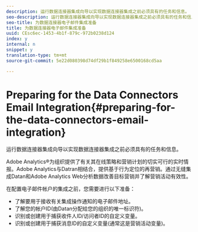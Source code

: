 ```yaml
---
description: 运行数据连接器集成向导以实现数据连接器集成之前必须具有的任务和信息。
seo-description: 运行数据连接器集成向导以实现数据连接器集成之前必须具有的任务和信息。
seo-title: 为数据连接器电子邮件集成准备
title: 为数据连接器电子邮件集成准备
uuid: CEsc6ec-1453-4b1f-879c-972b0238d124
index: y
internal: n
snippet: y
translation-type: tm+mt
source-git-commit: 5e22d080398d74df29b1f849258e6500168cd5aa

---
```



# Preparing for the Data Connectors Email Integration{#preparing-for-the-data-connectors-email-integration}

运行数据连接器集成向导以实现数据连接器集成之前必须具有的任务和信息。

Adobe Analytics®为组织提供了有关其在线策略和营销计划的切实可行的实时情报。Adobe Analytics与Datran相结合，提供基于行为定位的再营销。通过无缝集成Datan和Adobe Analytics Web分析数据改善目标营销并了解营销活动有效性。

在配置电子邮件帐户的集成之前，您需要进行以下准备：

* 了解要用于接收有关集成操作通知的电子邮件地址。
* 了解您的帐户ID(由Datan分配给您的组织的唯一标识符)。
* 识别或创建用于捕获收件人ID/访问者ID的自定义变量。
* 识别或创建用于捕获消息ID的自定义变量(通常这是营销活动变量)。

